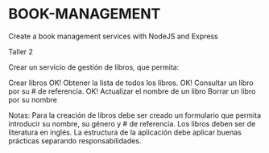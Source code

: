 # BOOK-MANAGEMENT
Create a book management services with NodeJS and Express

Taller 2

Crear un servicio de gestión de libros, que permita:

Crear libros OK!
Obtener la lista de todos los libros. OK!
Consultar un libro por su # de referencia. OK!
Actualizar el nombre de un libro
Borrar un libro por su nombre

Notas:
Para la creación de libros debe ser creado un formulario que permita introducir su nombre, su género y # de referencia.
Los libros deben ser de literatura en inglés.
La estructura de la aplicación debe aplicar buenas prácticas separando responsabilidades.
